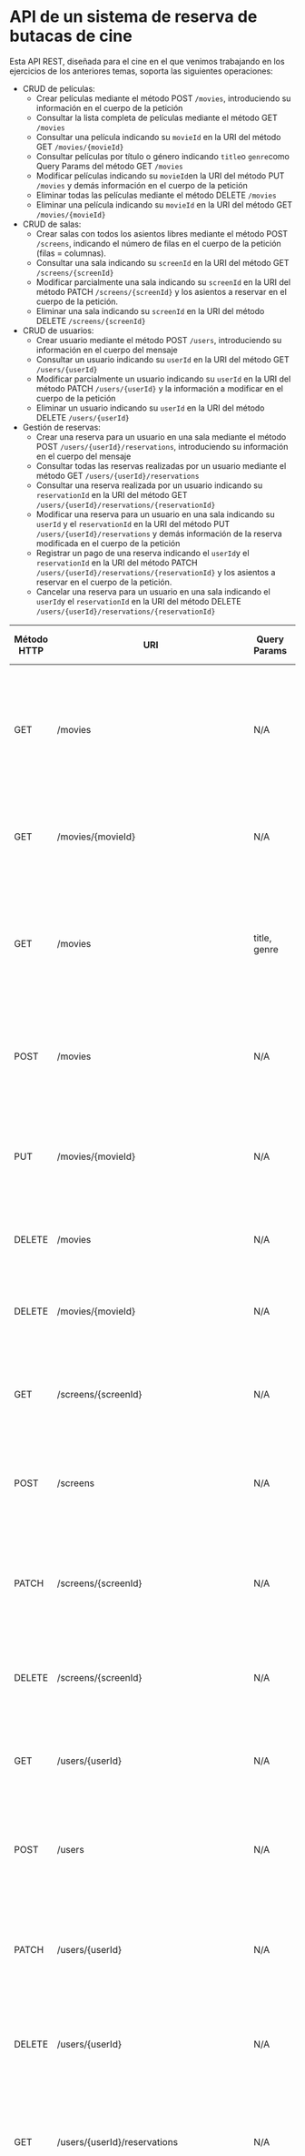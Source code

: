 # API de un sistema de reserva de butacas de cine

Esta API REST, diseñada para el cine en el que venimos trabajando en los ejercicios de los anteriores temas, soporta las
siguientes operaciones:

- CRUD de películas:
    - Crear películas mediante el método POST `/movies`, introduciendo su información en el cuerpo de la petición
    - Consultar la lista completa de películas mediante el método GET `/movies`
    - Consultar una película indicando su `movieId` en la URI del método GET `/movies/{movieId}`
    - Consultar películas por título o género indicando `title`o `genre`como Query Params del método GET `/movies`
    - Modificar películas indicando su `movieId`en la URI del método PUT `/movies` y demás información en el cuerpo de
      la petición
    - Eliminar todas las películas mediante el método DELETE `/movies`
    - Eliminar una película indicando su `movieId` en la URI del método GET `/movies/{movieId}`
- CRUD de salas:
    - Crear salas con todos los asientos libres mediante el método POST `/screens`, indicando el número de filas en el
      cuerpo de la petición (filas = columnas).
    - Consultar una sala indicando su `screenId` en la URI del método GET `/screens/{screenId}`
    - Modificar parcialmente una sala indicando su `screenId` en la URI del método PATCH `/screens/{screenId}` y los
      asientos a reservar en el cuerpo de la petición.
    - Eliminar una sala indicando su `screenId` en la URI del método DELETE `/screens/{screenId}`
- CRUD de usuarios:
    - Crear usuario mediante el método POST `/users`, introduciendo su información en el cuerpo del mensaje
    - Consultar un usuario indicando su `userId` en la URI del método GET `/users/{userId}`
    - Modificar parcialmente un usuario indicando su `userId` en la URI del método PATCH `/users/{userId}` y la
      información a modificar en el cuerpo de la petición
    - Eliminar un usuario indicando su `userId` en la URI del método DELETE `/users/{userId}`
- Gestión de reservas:
    - Crear una reserva para un usuario en una sala mediante el método POST `/users/{userId}/reservations`,
      introduciendo su información en el cuerpo del mensaje
    - Consultar todas las reservas realizadas por un usuario mediante el método GET `/users/{userId}/reservations`
    - Consultar una reserva realizada por un usuario indicando su `reservationId` en la URI del método
      GET `/users/{userId}/reservations/{reservationId}`
    - Modificar una reserva para un usuario en una sala indicando su `userId` y el `reservationId` en la URI del método
      PUT `/users/{userId}/reservations` y demás información de la reserva modificada en el cuerpo de la petición
    - Registrar un pago de una reserva indicando el `userId`y el `reservationId` en la URI del método
      PATCH `/users/{userId}/reservations/{reservationId}` y los asientos a reservar en el cuerpo de la petición.
    - Cancelar una reserva para un usuario en una sala indicando el `userId`y el `reservationId` en la URI del método
      DELETE `/users/{userId}/reservations/{reservationId}`

| Método HTTP | URI                                          | Query Params | Cuerpo de la Petición                                                                                                               | Cuerpo de la Respuesta                                                                                                                                                                                                                                                                                           | Códigos de Respuesta                                                       |
|-------------|----------------------------------------------|--------------|-------------------------------------------------------------------------------------------------------------------------------------|------------------------------------------------------------------------------------------------------------------------------------------------------------------------------------------------------------------------------------------------------------------------------------------------------------------|----------------------------------------------------------------------------|
| GET         | /movies                                      | N/A          | N/A                                                                                                                                 | `{"movies": [{"movieId": 1, "title": "Movie 1", "image": "image1.jpg", "synopsis": "Synopsis of movie 1", "length": 120, "genre": "Drama", "rating": 9.0}, {"movieId": 2, "title": "Movie 2", "image": "image2.jpg", "synopsis": "Synopsis of movie 2", "length": 900, "genre": "Comedy", "rating": 8.5}, ...]}` | 200 OK<br/>204 No Content<br/>500 Internal Server Error                    |
| GET         | /movies/{movieId}                            | N/A          | N/A                                                                                                                                 | `{"movieId": 1, "title": "Movie 1", "image": "image1.jpg", "synopsis": "Synopsis of movie 1", "length": 120, "genre": "Drama", "rating": 9.0}`                                                                                                                                                                   | 200 OK<br/>404 Not Found<br/>500 Internal Server Error                     |
| GET         | /movies                                      | title, genre | N/A                                                                                                                                 | `{"movies": [{"movieId": 1, "title": "Movie 1", "image": "image1.jpg", "synopsis": "Synopsis of movie 1", "length": 120, "genre": "Drama", "rating": 9.0}, {"movieId": 3, "title": "Movie 3", "image": "image3.jpg", "synopsis": "Synopsis of movie 3", "length": 900, "genre": "Drama", "rating": 7.2}, ...]}`  | 200 OK<br/>400 Bad Request<br/>404 Not Found<br/>500 Internal Server Error |
| POST        | /movies                                      | N/A          | `{"title": "Movie 4", "image": "image4.jpg", "synopsis": "Synopsis of movie 4", "length": 115, "genre": "Thriller", "rating": 6.7}` | `{"movieId": 4, "title": "Movie 4", "image": "image4.jpg", "synopsis": "Synopsis of movie 4", "length": 115, "genre": "Thriller", "rating": 6.7}`                                                                                                                                                                | 201 Created<br/>400 Bad Request<br/>500 Internal Server Error              |
| PUT         | /movies/{movieId}                            | N/A          | `{"title": "Movie 1", "image": "image1.jpg", "synopsis": "Modified synopsis", "length": 130, "genre": "Comedy", "rating": 8.9}`     | `{"movieId": 1, "title": "Movie 1", "image": "image1.jpg", "synopsis": "Modified synopsis", "length": 130, "genre": "Comedy", "rating": 8.9}`                                                                                                                                                                    | 200 OK<br/>400 Bad Request<br/>404 Not Found<br/>500 Internal Server Error |
| DELETE      | /movies                                      | N/A          | N/A                                                                                                                                 | `{"message": "All movies deleted"}`                                                                                                                                                                                                                                                                              | 200 OK<br/>500 Internal Server Error                                       |
| DELETE      | /movies/{movieId}                            | N/A          | N/A                                                                                                                                 | `{"message": "Movie deleted"}`                                                                                                                                                                                                                                                                                   | 200 OK<br/>404 Not Found<br/>500 Internal Server Error                     |
| GET         | /screens/{screenId}                          | N/A          | N/A                                                                                                                                 | `{"seatMap": [[{"id": 1, "occupied": false}, {"id": 2, "occupied": false}, ...], [{"id": 11, "occupied": false}, {"id": 12, "occupied": false}, ...]]}`                                                                                                                                                          | 200 OK<br/>404 Not Found<br/>500 Internal Server Error                     |
| POST        | /screens                                     | N/A          | `{"rows": 10}`                                                                                                                      | `{"screenId": 123, "seatMap": [[{"id": 1, "occupied": false}, {"id": 2, "occupied": false}, ...], [{"id": 11, "occupied": false}, {"id": 12, "occupied": false}, ...]]}`                                                                                                                                         | 201 Created<br/>400 Bad Request<br/>500 Internal Server Error              |
| PATCH       | /screens/{screenId}                          | N/A          | `{"selectedSeats": [11, 12]}`                                                                                                       | `{"seatMap": [[{"id": 1, "occupied": false}, {"id": 2, "occupied": false}, ...], [{"id": 11, "occupied": true}, {"id": 12, "occupied": true}, ...]]}`                                                                                                                                                            | 200 OK<br/>400 Bad Request<br/>404 Not Found<br/>500 Internal Server Error |
| DELETE      | /screens/{screenId}                          | N/A          | N/A                                                                                                                                 | `{"message": "Screen deleted"}`                                                                                                                                                                                                                                                                                  | 200 OK<br/>404 Not Found<br/>500 Internal Server Error                     |
| GET         | /users/{userId}                              | N/A          | N/A                                                                                                                                 | `{"userId": 123, "firstName": "Salva", "lastName": "Roca", "email": "useremail@domain.com"}`                                                                                                                                                                                                                     | 200 OK<br/>404 Not Found<br/>500 Internal Server Error                     |
| POST        | /users                                       | N/A          | `{"firstName": "John", "lastName": "Doe", "email": "john@domain.com"}`                                                              | `{"userId": 123}`                                                                                                                                                                                                                                                                                                | 201 Created<br/>400 Bad Request<br/>500 Internal Server Error              |
| PATCH       | /users/{userId}                              | N/A          | `{"userId": 123, "firstName": "John", "lastName": "Appleseed", "email": "john@domain.com"}`                                         | `{"userId": 123, "firstName": "John", "lastName": "Appleseed", "email": "john@domain.com"}`                                                                                                                                                                                                                      | 200 OK<br/>400 Bad Request<br/>404 Not Found<br/>500 Internal Server Error |
| DELETE      | /users/{userId}                              | N/A          | N/A                                                                                                                                 | `{"message": "User deleted"}`                                                                                                                                                                                                                                                                                    | 200 OK<br/>404 Not Found<br/>500 Internal Server Error                     |
| GET         | /users/{userId}/reservations                 | N/A          | N/A                                                                                                                                 | `{"reservations": [{"reservationId": 1, "userId": 123, "screenId": 456, "reservedSeats": [11, 12], "payment": false}, {"reservationId": 2, "userId": 456, "screenId": 123, "reservedSeats": [80, 81], "payment": true}, ...]`                                                                                    | 200 OK<br/>204 No Content<br/>500 Internal Server Error                    |
| GET         | /users/{userId}/reservations/{reservationId} | N/A          | N/A                                                                                                                                 | `{"reservationId": 1, "userId": 123, "screenId": 456, "reservedSeats": [11, 12], "payment": false}`                                                                                                                                                                                                              | 200 OK<br/>404 Not Found<br/>500 Internal Server Error                     |
| POST        | /users/{userId}/reservations                 | N/A          | `{"screenId": 456, "reservedSeats": [45, 46, 47, 48], "payment": false}`                                                            | `{"reservationId": 3, "userId": 789, "screenId": 123, "reservedSeats": [45, 46, 47, 48], "payment": false}`                                                                                                                                                                                                      | 201 Created<br/>400 Bad Request<br/>500 Internal Server Error              |
| PUT         | /users/{userId}/reservations                 | N/A          | `{"screenId": 789, "reservedSeats": [52, 53, 54], "payment": true}`                                                                 | `{"reservationId": 3, "userId": 789, "screenId": 456, "reservedSeats": [52, 53, 54, 55], "payment": false}`                                                                                                                                                                                                      | 200 OK<br/>400 Bad Request<br/>404 Not Found<br/>500 Internal Server Error |
| PATCH       | /users/{userId}/reservations/{reservationId} | N/A          | `{"payment: true}`                                                                                                                  | `{"reservationId": 1, "userId": 123, "screenId": 456, "reservedSeats": [11, 12], "payment": true}`                                                                                                                                                                                                               | 200 OK<br/>400 Bad Request<br/>404 Not Found<br/>500 Internal Server Error |
| DELETE      | /users/{userId}/reservations/{reservationId} | N/A          | N/A                                                                                                                                 | `{"message": "Reservation deleted"}`                                                                                                                                                                                                                                                                             | 200 OK<br/>404 Not Found<br/>500 Internal Server Error                     |
